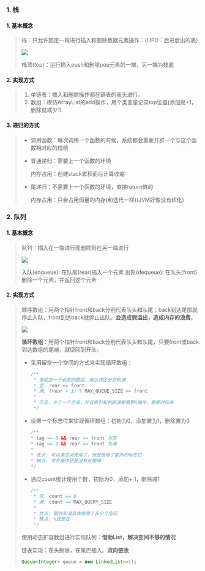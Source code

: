 ### 1. 栈

#### 1. 基本概念

> 栈：只允许固定一段进行插入和删除数据元素操作：(LIFO：后进后出的表)
>
> ![](https://pic.downk.cc/item/5ff6cc373ffa7d37b3389c21.png)
>
> 栈顶(top)：运行插入push和删除pop元素的一端，另一端为栈底

#### 2. 实现方式

> 1. 单链表：插入和删除操作都在链表的表头进行。
> 2. 数组：模仿ArrayList的add操作，用个类变量记录top位置(添加就+1，删除就减少1)

#### 3. 递归的方式

> - 调用函数：每次调用一个函数的时候，系统都会重新开辟一个与这个函数相对应的栈帧
>
> - 普通递归：需要上一个函数的环境
>
>   内存占用：创建stack累积而后计算收缩
>
> - 尾递归：不需要上一个函数的环境，直接return值的
>
>   内存占用：只会占用恒量的内存(和迭代一样)(JVM好像没有优化)

### 2. 队列

#### 1. 基本概念

> 队列：插入在一端进行而删除则在另一端进行
>
> ![](https://img.imgdb.cn/item/5ffd1adf3ffa7d37b3b3b3d1.png)
>
> 入队(enqueue): 在队尾(rear)插入一个元素
> 出队(dequeue): 在队头(front)删除一个元素，并返回这个元素 

#### 2. 实现方式

> 顺序数组：用两个指针front和back分别代表队头和队尾；back到达尾部就停止入队，front到达back就停止出队。**会造成假溢出，造成内存的浪费**。
>
> ![](https://img.imgdb.cn/item/5ffd332f3ffa7d37b3c51a00.png)
>
> **循环数组**：用两个指针front和back分别代表队头和队尾，只要front或back到达数组的尾端，就绕回到开头。
>
> - 采用留空一个空间的方式来实现循环数组：
>
>   ```java
>   /** 
>    * 借助空一个长度的数组，来达成区分空和满
>    * 空: rear == front
>    * 满: (rear + 1) % MAX_QUEUE_SIZE == front
>    *
>    * 不足，少了一个空间，并且索引和判断满都需要%操作，需要时间多
>    */
>   ```
>
> - 设置一个标志位来实现循环数组：初始为0，添加置为1，删除置为0
>
>   ```java
>   /**
>   * tag == 0 && rear == front 为空
>   * tag == 1 && rear == front 为满
>   *
>   * 优点: 可以满空间使用了，但是借助了额外的标志位
>   * 缺点: 求余操作还是没有处理掉
>   */
>   ```
>
> - 通过count统计使用个数，初始为0，添加+ 1，删除减1
>
>   ```java
>   /**
>    * 空: count == 0
>    * 满: count == MAX_QUERY_SIZE
>    *
>    * 优点: 额外知道具体使用了多少个空间
>    * 缺点: %还是在
>    */
>   ```
>
> 使用动态扩容数组进行实现队列：**借助List，解决空间不够的情况**
>
> 链表实现：在头删除，在尾巴插入。**双向链表**
>
> ```java
> Queue<Integer> queue = new LinkedList<>();
> ```

